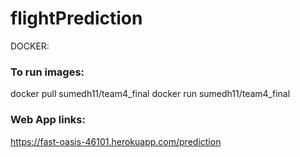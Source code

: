 # flightPrediction

DOCKER:

### To run images: 
docker pull sumedh11/team4_final
docker run sumedh11/team4_final

### Web App links:
https://fast-oasis-46101.herokuapp.com/prediction
